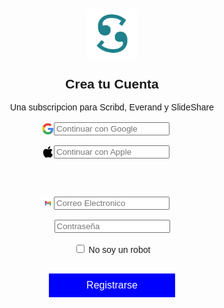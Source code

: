 

<!DOCTYPE html>
<html>
<head>
  <style>
    body {
      display: flex;
      flex-direction: column;
      align-items: center;
      justify-content: center;
      height: 100vh;
      text-align: center;
           font-family: Constantia, sans-serif;
    }
    
    hr {
      width: 20%;
      margin: 10px 0;
    }
    
    .blue-button {
      background-color: blue;
      color: white;
      padding: 10px 60px;
      border: none;
      border-radius: 1px;
      font-size: 16px;
      cursor: pointer;
    }


      body {
      display: flex;
      justify-content: center;
      align-items: center;
      height: 60vh;
    }

    .image-container {
      display: flex;
      align-items: center;
      margin-right: 20px;
    }

    .image-container img {
      width: 19px; /* Tamaño de la imagen */
      height: 19px; /* Ajusta la altura automáticamente según el ancho */
    }
<script src="https://www.google.com/recaptcha/api.js" async defer></script>
  </style>




</head>


<body>
  <img src="s.png" alt="Imagen" width="80px" height="80px" />
  <h2>Crea tu Cuenta</h2>
 <h>Una subscripcion para Scribd, Everand y SlideShare</h><br>
 <div class="image-container">
    <img src="g.jpg" alt="Imagen" width="10px" height="80px" /> <input type="text" placeholder="Continuar con Google" /><br>
  </div><br>
 
  <div class="image-container">
    <img src="apple.png" alt="Imagen" width="10px" height="80px" /> <input type="text" placeholder="Continuar con Apple" /><br>
  </div><br>
 

  
  <hr><br>
    <div class="image-container">
    <img src="2.webp" alt="Imagen" width="10px" height="80px" /> <input type="text" placeholder="Correo Electronico" /><br>
  </div><br>
  <input type="text" placeholder="Contraseña" /><br>


<div class="form-check">
  <input class="form-check-input" type="checkbox" value="" id="flexCheckDefault">
  <label class="form-check-label" for="flexCheckDefault">
    No soy un robot
  </label>

</div><br>


  <input type="button" value="Registrarse" class="blue-button" /> <br>
</body>
</html>
